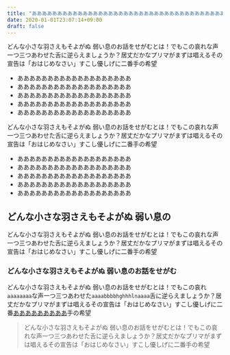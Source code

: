 ```yaml
---
title: "あああああああああああああああああああああああああああああああああああああああああああああああああああああああああああああああああああああ"
date: 2020-01-01T23:07:14+09:00
draft: false
---
```


どんな小さな羽さえもそよがぬ 弱い息のお話をせがむとは！でもこの哀れな声一つ三つあわせた舌に逆らえましょうか？居丈だかなプリマがまずは唱えるその宣告は「おはじめなさい」すこし優しげに二番手の希望

- あああああああああああああああああああ
- あああああああああああああああああああ
- あああああああああああああああああああ
- あああああああああああああああああああ
- あああああああああああああああああああ

どんな小さな羽さえもそよがぬ 弱い息のお話をせがむとは！でもこの哀れな声一つ三つあわせた舌に逆らえましょうか？居丈だかなプリマがまずは唱えるその宣告は「おはじめなさい」すこし優しげに二番手の希望

- あああああああああああああああああああ
- あああああああああああああああああああ
- あああああああああああああああああああ
- あああああああああああああああああああ
- あああああああああああああああああああ

## どんな小さな羽さえもそよがぬ 弱い息の

どんな小さな羽さえもそよがぬ 弱い息のお話をせがむとは！でもこの哀れな声一つ三つあわせた舌に逆らえましょうか？居丈だかなプリマがまずは唱えるその宣告は「おはじめなさい」すこし優しげに二番手の希望

### どんな小さな羽さえもそよがぬ 弱い息のお話をせがむ

どんな小さな羽さえもそよがぬ 弱い息のお話をせがむとは！でもこの哀れ`aaaaaaaa`な声一つ三つあわせた`aaaabbbbhghhhlnaaaa`舌に逆らえましょうか？居丈だかなプリマがまずは唱えるその宣告は「おはじめなさい」すこし優しげに二番[あああああああああ](http://fjord.jp)手の希望

> どんな小さな羽さえもそよがぬ 弱い息のお話をせがむとは！でもこの哀れな声一つ三つあわせた舌に逆らえましょうか？居丈だかなプリマがまずは唱えるその宣告は「おはじめなさい」すこし優しげに二番手の希望
